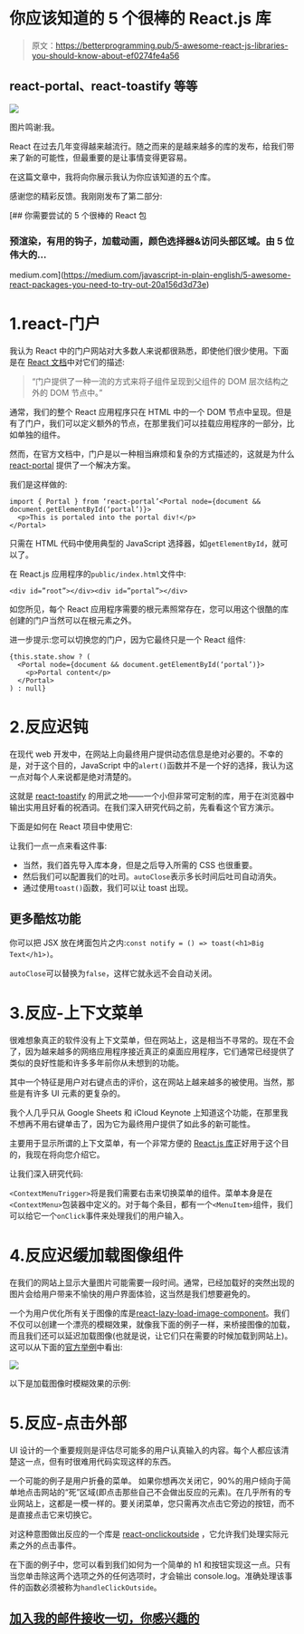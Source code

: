 # 你应该知道的 5 个很棒的 React.js 库

> 原文：<https://betterprogramming.pub/5-awesome-react-js-libraries-you-should-know-about-ef0274fe4a56>

## react-portal、react-toastify 等等

![](img/7b454c7c6089cc82438cadec639fe7ac.png)

图片鸣谢:我。

React 在过去几年变得越来越流行。随之而来的是越来越多的库的发布，给我们带来了新的可能性，但最重要的是让事情变得更容易。

在这篇文章中，我将向你展示我认为你应该知道的五个库。

感谢您的精彩反馈。我刚刚发布了第二部分:

[](https://medium.com/javascript-in-plain-english/5-awesome-react-packages-you-need-to-try-out-20a156d3d73e) [## 你需要尝试的 5 个很棒的 React 包

### 预渲染，有用的钩子，加载动画，颜色选择器&访问头部区域。由 5 位伟大的…

medium.com](https://medium.com/javascript-in-plain-english/5-awesome-react-packages-you-need-to-try-out-20a156d3d73e) 

# 1.react-门户

我认为 React 中的门户网站对大多数人来说都很熟悉，即使他们很少使用。下面是在 [React 文档](https://reactjs.org/docs/portals.html)中对它们的描述:

> “门户提供了一种一流的方式来将子组件呈现到父组件的 DOM 层次结构之外的 DOM 节点中。”

通常，我们的整个 React 应用程序只在 HTML 中的一个 DOM 节点中呈现。但是有了门户，我们可以定义额外的节点，在那里我们可以挂载应用程序的一部分，比如单独的组件。

然而，在官方文档中，门户是以一种相当麻烦和复杂的方式描述的，这就是为什么 [react-portal](https://www.npmjs.com/package/react-portal) 提供了一个解决方案。

我们是这样做的:

```
import { Portal } from ‘react-portal’<Portal node={document && document.getElementById(‘portal’)}>
  <p>This is portaled into the portal div!</p>
</Portal>
```

只需在 HTML 代码中使用典型的 JavaScript 选择器，如`getElementById`，就可以了。

在 React.js 应用程序的`public/index.html`文件中:

```
<div id=”root”></div><div id=”portal”></div>
```

如您所见，每个 React 应用程序需要的根元素照常存在，您可以用这个很酷的库创建的门户当然可以在根元素之外。

进一步提示:您可以切换您的门户，因为它最终只是一个 React 组件:

```
{this.state.show ? (
  <Portal node={document && document.getElementById(‘portal’)}>   
    <p>Portal content</p>
  </Portal>
) : null}
```

# 2.反应迟钝

在现代 web 开发中，在网站上向最终用户提供动态信息是绝对必要的。不幸的是，对于这个目的，JavaScript 中的`alert()`函数并不是一个好的选择，我认为这一点对每个人来说都是绝对清楚的。

这就是 [react-toastify](https://www.npmjs.com/package/react-toastify) 的用武之地——一个小但非常可定制的库，用于在浏览器中输出实用且好看的祝酒词。在我们深入研究代码之前，先看看这个官方演示。

下面是如何在 React 项目中使用它:

让我们一点一点来看这件事:

*   当然，我们首先导入库本身，但是之后导入所需的 CSS 也很重要。
*   然后我们可以配置我们的吐司。`autoClose`表示多长时间后吐司自动消失。
*   通过使用`toast()`函数，我们可以让 toast 出现。

## 更多酷炫功能

你可以把 JSX 放在烤面包片之内:`const notify = () => toast(<h1>Big Text</h1>)`。

`autoClose`可以替换为`false`，这样它就永远不会自动关闭。

# 3.反应-上下文菜单

很难想象真正的软件没有上下文菜单，但在网站上，这是相当不寻常的。现在不会了，因为越来越多的网络应用程序接近真正的桌面应用程序，它们通常已经提供了类似的良好性能和许多多年前你从未想到的功能。

其中一个特征是用户对右键点击的评价，这在网站上越来越多的被使用。当然，那些是有许多 UI 元素的更复杂的。

我个人几乎只从 Google Sheets 和 iCloud Keynote 上知道这个功能，在那里我不想再不用右键单击了，因为它为最终用户提供了如此多的新可能性。

主要用于显示所谓的上下文菜单，有一个非常方便的 [React.js 库](https://www.npmjs.com/package/react-contextmenu)正好用于这个目的，我现在将向您介绍它。

让我们深入研究代码:

`<ContextMenuTrigger>`将是我们需要右击来切换菜单的组件。菜单本身是在`<ContextMenu>`包装器中定义的。对于每个条目，都有一个`<MenuItem>`组件，我们可以给它一个`onClick`事件来处理我们的用户输入。

# 4.反应迟缓加载图像组件

在我们的网站上显示大量图片可能需要一段时间。通常，已经加载好的突然出现的图片会给用户带来不愉快的用户界面体验，这当然是我们想要避免的。

一个为用户优化所有关于图像的库是[react-lazy-load-image-component](https://www.npmjs.com/package/react-lazy-load-image-component)。我们不仅可以创建一个漂亮的模糊效果，就像我下面的例子一样，来桥接图像的加载，而且我们还可以延迟加载图像(也就是说，让它们只在需要的时候加载到网站上)。这可以从下面的[官方举例](https://www.albertjuhe.com/react-lazy-load-image-component/)中看出:

![](img/6f80af30e5c2fe18347b4b24daeffb51.png)

以下是加载图像时模糊效果的示例:

# 5.反应-点击外部

UI 设计的一个重要规则是评估尽可能多的用户认真输入的内容。每个人都应该清楚这一点，但有时很难用代码实现这样的东西。

一个可能的例子是用户折叠的菜单。
如果你想再次关闭它，90%的用户倾向于简单地点击网站的“死”区域(即点击那些自己不会做出反应的元素)。在几乎所有的专业网站上，这都是一模一样的。要关闭菜单，您只需再次点击它旁边的按钮，而不是直接点击它来切换它。

对这种意图做出反应的一个库是 [react-onclickoutside](https://www.npmjs.com/package/react-onclickoutside) ，它允许我们处理实际元素之外的点击事件。

在下面的例子中，您可以看到我们如何为一个简单的 h1 和按钮实现这一点。只有当您单击除这两个选项之外的任何选项时，才会输出 console.log。准确处理该事件的函数必须被称为`handleClickOutside`。

## [加入我的邮件接收一切，你感兴趣的](http://eepurl.com/hacY0v)